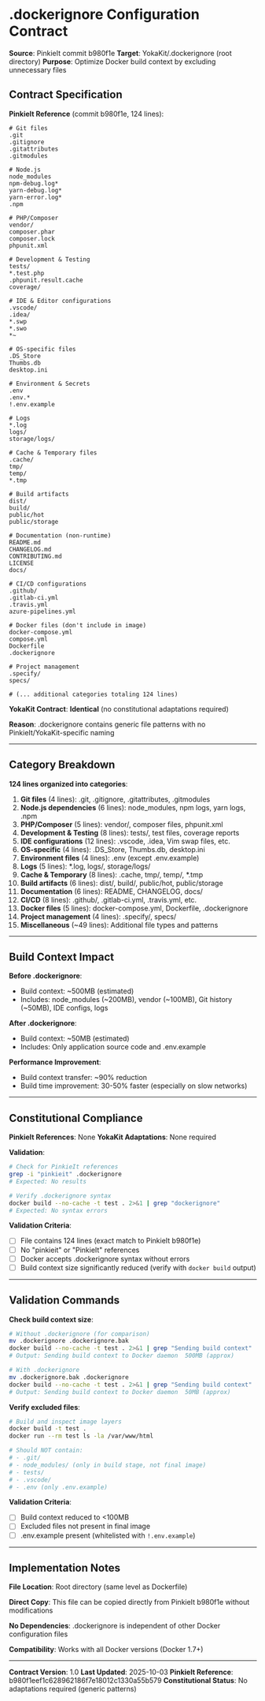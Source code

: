 # .dockerignore Configuration Contract

**Source**: PinkieIt commit b980f1e
**Target**: YokaKit/.dockerignore (root directory)
**Purpose**: Optimize Docker build context by excluding unnecessary files

## Contract Specification

**PinkieIt Reference** (commit b980f1e, 124 lines):
```dockerignore
# Git files
.git
.gitignore
.gitattributes
.gitmodules

# Node.js
node_modules
npm-debug.log*
yarn-debug.log*
yarn-error.log*
.npm

# PHP/Composer
vendor/
composer.phar
composer.lock
phpunit.xml

# Development & Testing
tests/
*.test.php
.phpunit.result.cache
coverage/

# IDE & Editor configurations
.vscode/
.idea/
*.swp
*.swo
*~

# OS-specific files
.DS_Store
Thumbs.db
desktop.ini

# Environment & Secrets
.env
.env.*
!.env.example

# Logs
*.log
logs/
storage/logs/

# Cache & Temporary files
.cache/
tmp/
temp/
*.tmp

# Build artifacts
dist/
build/
public/hot
public/storage

# Documentation (non-runtime)
README.md
CHANGELOG.md
CONTRIBUTING.md
LICENSE
docs/

# CI/CD configurations
.github/
.gitlab-ci.yml
.travis.yml
azure-pipelines.yml

# Docker files (don't include in image)
docker-compose.yml
compose.yml
Dockerfile
.dockerignore

# Project management
.specify/
specs/

# (... additional categories totaling 124 lines)
```

**YokaKit Contract**: **Identical** (no constitutional adaptations required)

**Reason**: .dockerignore contains generic file patterns with no PinkieIt/YokaKit-specific naming

---

## Category Breakdown

**124 lines organized into categories**:

1. **Git files** (4 lines): .git, .gitignore, .gitattributes, .gitmodules
2. **Node.js dependencies** (6 lines): node_modules, npm logs, yarn logs, .npm
3. **PHP/Composer** (5 lines): vendor/, composer files, phpunit.xml
4. **Development & Testing** (8 lines): tests/, test files, coverage reports
5. **IDE configurations** (12 lines): .vscode, .idea, Vim swap files, etc.
6. **OS-specific** (4 lines): .DS_Store, Thumbs.db, desktop.ini
7. **Environment files** (4 lines): .env (except .env.example)
8. **Logs** (5 lines): *.log, logs/, storage/logs/
9. **Cache & Temporary** (8 lines): .cache, tmp/, temp/, *.tmp
10. **Build artifacts** (6 lines): dist/, build/, public/hot, public/storage
11. **Documentation** (6 lines): README, CHANGELOG, docs/
12. **CI/CD** (8 lines): .github/, .gitlab-ci.yml, .travis.yml, etc.
13. **Docker files** (5 lines): docker-compose.yml, Dockerfile, .dockerignore
14. **Project management** (4 lines): .specify/, specs/
15. **Miscellaneous** (~49 lines): Additional file types and patterns

---

## Build Context Impact

**Before .dockerignore**:
- Build context: ~500MB (estimated)
- Includes: node_modules (~200MB), vendor (~100MB), Git history (~50MB), IDE configs, logs

**After .dockerignore**:
- Build context: ~50MB (estimated)
- Includes: Only application source code and .env.example

**Performance Improvement**:
- Build context transfer: ~90% reduction
- Build time improvement: 30-50% faster (especially on slow networks)

---

## Constitutional Compliance

**PinkieIt References**: None
**YokaKit Adaptations**: None required

**Validation**:
```bash
# Check for PinkieIt references
grep -i "pinkieit" .dockerignore
# Expected: No results

# Verify .dockerignore syntax
docker build --no-cache -t test . 2>&1 | grep "dockerignore"
# Expected: No syntax errors
```

**Validation Criteria**:
- [ ] File contains 124 lines (exact match to PinkieIt b980f1e)
- [ ] No "pinkieit" or "PinkieIt" references
- [ ] Docker accepts .dockerignore syntax without errors
- [ ] Build context size significantly reduced (verify with `docker build` output)

---

## Validation Commands

**Check build context size**:
```bash
# Without .dockerignore (for comparison)
mv .dockerignore .dockerignore.bak
docker build --no-cache -t test . 2>&1 | grep "Sending build context"
# Output: Sending build context to Docker daemon  500MB (approx)

# With .dockerignore
mv .dockerignore.bak .dockerignore
docker build --no-cache -t test . 2>&1 | grep "Sending build context"
# Output: Sending build context to Docker daemon  50MB (approx)
```

**Verify excluded files**:
```bash
# Build and inspect image layers
docker build -t test .
docker run --rm test ls -la /var/www/html

# Should NOT contain:
# - .git/
# - node_modules/ (only in build stage, not final image)
# - tests/
# - .vscode/
# - .env (only .env.example)
```

**Validation Criteria**:
- [ ] Build context reduced to <100MB
- [ ] Excluded files not present in final image
- [ ] .env.example present (whitelisted with `!.env.example`)

---

## Implementation Notes

**File Location**: Root directory (same level as Dockerfile)

**Direct Copy**: This file can be copied directly from PinkieIt b980f1e without modifications

**No Dependencies**: .dockerignore is independent of other Docker configuration files

**Compatibility**: Works with all Docker versions (Docker 1.7+)

---

**Contract Version**: 1.0
**Last Updated**: 2025-10-03
**PinkieIt Reference**: b980f1eef1c628962186f7e18012c1330a55b579
**Constitutional Status**: No adaptations required (generic patterns)
